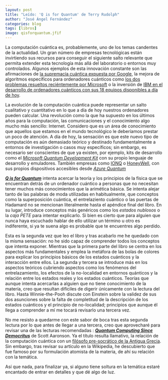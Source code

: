 ```yaml
---
layout: post
title: "Leído: 'Q is for Quantum' de Terry Rudolph"
author: "José Ángel Fernández"
categories: blog
tags: [libros]
image: qisforquantum.jfif
---
```


La computación cuántica es, probablemente, uno de los temas candentes de la actualidad. Un gran número de empresas tecnológicas están invirtiendo sus recursos para conseguir el siguiente salto relevante que permita extender esta tecnología más allá del laboratorio o entornos muy controlados. Algunos ejemplos de esta innovación constante son las afirmaciones de [la supremacía cuántica expuesta por Google](https://www.forbes.com/sites/darrynpollock/2019/09/24/googles-quantum-computing-breakthrough-brings-blockchain-resistance-into-the-spotlight-again/), la mejora de algoritmos específicos para ordenadores cuánticos como [los dos problemas resueltos reciéntemente por Microsoft](https://www.microsoft.com/en-us/research/blog/quantum-speedups-for-unstructured-problems-solving-two-twenty-year-old-problems/) o la inversión de [IBM en el desarrollo de ordenadores cuánticos con sus 18 equipos disponibles a día de hoy](https://www.microsoft.com/en-us/research/blog/quantum-speedups-for-unstructured-problems-solving-two-twenty-year-old-problems/).

La evolución de la computación cuántica puede representar un salto cualitativo y cuantitativo en lo que a día de hoy nuestros ordenadores pueden calcular. Una revolución como la que ha supuesto en los últimos años para la computación, las comunicaciones y el conocimiento algo mucho más sencillo: Internet. Considero que es un área de conocimiento que aquellos que estamos en el mundo tecnológico le deberíamos prestar un poco de atención. A día de hoy, la sensación es que este nuevo tipo de computación es aún demasiado teórico y destinado fundamentalmente a entornos de investigación o casos muy específicos; sin embargo, es necesario ser conscientes de que ya existen, por ejemplo, kits de desarrollo como el [*Microsoft Quantum Development Kit*](https://www.microsoft.com/en-us/quantum/development-kit) con su propio lenguaje de desarrollo y emuladores. También empresas como [IONQ](https://ionq.com/) o [HoneyWell](https://www.honeywell.com/en-us/company/quantum), con sus propios dispositivos accesibles desde [*Azure Quantum*](https://azure.microsoft.com/en-us/services/quantum/)

[***Q is for Quantum***](http://qisforquantum.org/) intenta acercar la teoría y los principios de la física que se encuentran detrás de un ordenador cuántico a personas que no necesitan tener muchos más conocimientos que la arimética básica. Se intenta alejar tanto de las palabras de moda utilizadas en habitualmente, que conceptos como la superposición cuántica, el entrelaziento cuántico o las puertas de Hadamard no se mencionan literalmente hasta el apéndice final del libro. En su lugar, introduce conceptos más genéricos como los *estados nublosos* o la *caja PETE* para intentar explicarlo. Si bien es cierto que para alguien que nunca haya escuchado hablar de ello utilizar un término u otro es indiferente, si ya te suena algo es probable que te encuentres algo perdido. 

Esta es la segunda vez que leo el libro y tras acabarlo me he quedado con la misma sensación: no he sido capaz de comprender todos los conceptos que intenta exponer. Mientras que la primera parte del libro se centra en los aspectos más fundamentales y emplea la metáfora de las bolas de colores para explicar los principios básicos de los estados cuánticos y la interacción entre ellos. La segunda y tercera se introduce más en los aspectos teóricos cubriendo aspectos como los fenómenos del entrelazamiento, los efectos de la no-localidad en entornos quánticos y la relación entre los estados reales y los estados cuánticos. Teorías que aunque intenta acercarlas a alguien que no tiene conocimiento de la matería, creo que resultan difíciles de digerir únicamente con la lectura del libro. Hasta Winnie-the-Pooh discute con Einstein sobre la validez de sus dos asunciones sobre la falta de completitud de la descripción de los estados cuánticos y el principio de no-localidad; principios que aunque él llega a comprender a mí me tocará revisarlo una tercera vez.

No me resisto a quedarme con este sabor de boca tras esta segunda lectura por lo que antes de llegar a una tercera, creo que aprovecharé para revisar una de las lecturas recomendadas : [***Quantum Computing Since Democritus***](https://www.scottaaronson.com/democritus/) de Scott Aaronson. Ya el título resulta llamativo, la relación de la computación cuántica con un [filósofo pre-socrático de la Antigua Grecia](https://en.wikipedia.org/wiki/Democritus). Sin embargo, tras revisar su artículo en la Wikipedia, he descubierto que fue famoso por su formulación atomista de la materia, de ahí su relación con la temática.

Así que nada, para finalizar ya, si alguno tiene soltura en la temática estaré encantado de entrar en detalles y que dé algo de luz.